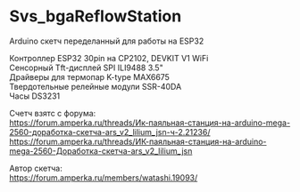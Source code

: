 # Svs_bgaReflowStation

Arduino скетч переделанный для работы на ESP32

Контроллер ESP32 30pin на CP2102, DEVKIT V1 WiFi</br>
Сенсорный Tft-дисплей SPI ILI9488 3.5"</br>
Драйверы для термопар K-type MAX6675</br>
Твердотельные релейные модули SSR-40DA</br>
Часы DS3231</br>

Счетч взятс с форума: </br>
https://forum.amperka.ru/threads/Ик-паяльная-станция-на-arduino-mega-2560-доработка-скетча-ars_v2_lilium_jsn-ч-2.21236/</br>
https://forum.amperka.ru/threads/ИК-паяльная-станция-на-arduino-mega-2560-Доработка-скетча-ars_v2_lilium_jsn

Автор скетча: </br>
https://forum.amperka.ru/members/watashi.19093/
